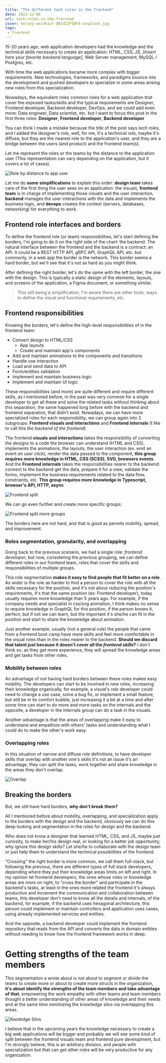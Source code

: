 ```yaml
---
title: "The different tech roles in the frontend"
date: 2022-12-06
url: tech-roles-in-the-frontend
cover: kelsey-weinkauf-QRIdZ1P1DF4-unsplash.jpg
tags:
 - frontend
---
```

15-20 years ago, web application developers had the knowledge and the technical skills necessary to create an application: HTML, CSS, JS, _[Insert here your favorite backend language]_, Web Server management, MySQL / Postgres, etc. 

With time the web applications became more complex with bigger requirements. New technologies, frameworks, and paradigms bounce into the development and pushed developers to specialize in some areas arising new roles from this specialization.

Nowadays, the equivalent roles common roles for a web application that cover the exposed tasks/skills and the typical requirements are Designer, Frontend developer, Backend developer, DevOps, and we could add even more: Data engineer, Data scientist, etc. but I want to focus this post in the first three roles: **Designer**, **Frontend developer**, **Backend developer**

You can think I made a mistake because the title of the post says _tech roles_, and I added the designer's role, well, for me, it's a technical role, maybe it's diffuse, but they are the nearest role to the application's user, and they are a bridge between the users (and product) and the frontend team(s). 

Let me represent the roles or the teams by the distance to the application user (This representation can vary depending on the application, but it covers a lot of cases).

![Role by distance to app user](by-distance-to-user.png)

Let me do **some simplifications** to explain this order: **design team** takes care of the first thing the user sees on an application: the visuals, **frontend team** is in charge of implementing those visuals and the user interaction, **backend** manages the user interactions with the data and implements the business logic, and **devops** creates the context (servers, databases, networking) for everything to work.


## Frontend role interfaces and borders
To define the frontend role (or team) responsibilities, let's start defining the borders, I'm going to do it on the right side of the chart: the backend. The natural interface between the frontend and the backend is a contract: an API. It could be a REST HTTP API, gRPC API, GraphQL API, etc. but commonly, in a web app the border is the network. This border seems a hard border, but we'll see that it's not as hard as you might think.

After defining the right border, let's do the same with the left border, the one with the design. This is typically a static design of the elements, layouts, and screens of the application, a Figma document, or something similar.

> This still being a simplification, I'm aware there are other tools, ways to define the visual and functional requirements, etc.


## Frontend responsibilities
Knowing the borders, let's define the high-level responsibilities of in the frontend team:

* Convert design to HTML/CSS
  * App layouts
  * Create and maintain app's components
* Add and maintain animations to the components and transitions
* Handle use interaction
* Load and send data to API
* Form/entities validation
* Implement and maintain business logic
* Implement and maintain UI logic

These responsibilities (and more) are quite different and require different skills, as I mentioned before, in the past was very common for a single developer to get all these and solve the related tasks without thinking about this separation, the same happened long before with the backend and frontend separation, that didn't exist. Nowadays, we can have more specialized roles for each responsibility, we can group again into 2 subgroups: **Frontend visuals and interactions** and **Frontend internals** (I like to call this _the backend of the frontend_)

The frontend **visuals and interactions** takes the responsibility of converting the designs to a code the browser can understand (HTML and CSS), implements the animations, the layouts, the user interaction (ex. emit an event on user click), render the data passed to the component, **this group requires more knowledge in HTML, CSS (SCSS), SVG, browsers events**. And the **Frontend internals** takes the responsibilities nearer to the backend: connect to the backend get the data, prepare it for a view, validate the forms, implement the business requirements related to the data flow, constraints, etc. **This group requires more knowledge in Typescript, browser's API, HTTP, async**

![Frontend split](frontend-split.png)

We can go even further and create more specific groups:

![Frontend split more groups](frontend-split-2.png)

The borders here are not hard, and that is good as permits mobility, spread, and improvement.


### Roles segmentation, granularity, and overlapping
Going back to the previous scenario, we had a single role: _frontend developer_, but now, considering the previous grouping, we can define different roles in our frontend team, roles that cover the skills and responsibilities of multiple groups.

This role segmentation **makes it easy to find people that fit better on a role**. As wider is the role as harder to find a person to cover the role with all the skills necessary for the position, and it's not about reducing the position's requirements, it's that the same position (ex: Frontend developer), today usually requires more knowledge than 5 years ago. For example, if the company needs and specialist in css/svg animation, I think makes no sense to require knowledge in GraphQL for this position, if the person knows it, perfect, but if not we can learn, but the important it's she/he can fit in the position and start to share the knowledge about animation.

Just another example, usually (not a general rule) the people that came from a frontend boot camp have more skills and feel more comfortable in the visual roles than in the roles nearer to the backend. **Should we discard that talent just because it doesn't cover all the _frontend skills_?** I don't think so, as they get more experience, they will spread the knowledge areas and get tasks from other roles.


### Mobility between roles
An advantage of not having hard borders between these roles makes easy mobility. The developers can start to be involved in new roles, increasing their knowledge organically, for example, a _visual's role_ developer could need to change a use case, solve a bug fix, or implement a small feature, but still be in its comfort bubble, just increasing it a bit at a time and after some time can start to do more and more tasks on the internals and the opposite, a developer in the internals group can do a task in the visuals. 

Another advantage is that the areas of overlapping make it easy to understand and empathize with others' tasks and understanding what I could do to make the other's work easy.


### Overlapping roles
In this situation of narrow and diffuse role definitions, to have developer skills that overlap with another one's skills it's not an issue it's an advantage, they can split the tasks, work together and share knowledge in the areas they don't overlap.   

![Overlap](overlap.png)


## Breaking the borders
But, we still have hard borders, **why don't break them?**

All I mentioned before about mobility, overlapping, and specialization apply to the borders with the design and the backend, obviously we can do this deep looking and segmentation in the roles for design and the backend.

Who does not know a designer that learned HTML, CSS, and JS, maybe just curiosity, to make her/his design real, or looking for a better job opportunity, why ignore this design skills? Let she/he to collaborate with the design team or just help them to understand the technical possibilities of the frontend.

"Crossing" the right border is more common, we call them full-stack, but following the previous, there are different types of full stack developers, depending where they put their knowledge areas limits on left and right. In my opinion let frontend developers, the ones whose roles or knowledge areas are more on right, to "cross the border" and participate in the backend's tasks, at least in the ones more related the frontend it's always productive and increment the communication and collaboration between teams, this developer don't need to know all the details and internals, of the backend, for example, if the backend uses hexagonal architecture, this person could implement or maintain controllers and application uses cases, using already implemented services and entities.

And the opposite, a backend developer could implement the frontend repository that reads from the API and converts the data in domain entities without needing to know how the frontend framework works in deep.


# Getting strengths of the team members

This segmentation a wrote about is not about to segment or divide the teams to create more or about to create more structs in the organization, **it's about identify the strengths of the team members and take advantage of that**, empowering the work empathy with other teams and team members thought a better understanding of other areas of knowledge and their needs and at the same time minimizing the knowledge silos via overlapping this areas.

![Kwoledge Silos](silos.png)

I believe that in the upcoming years the knowledge necessary to create a big web applications will be bigger and probably we will see some kind of split between the frontend visuals team and frontend pure development, but I'm strongly believe, this is an arbitrary division, and people with specialization but that can get other roles will be very productive for any organization.
